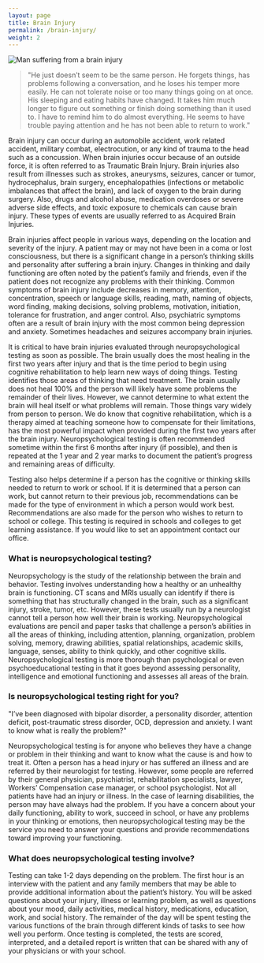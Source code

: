 ```yaml
---
layout: page
title: Brain Injury
permalink: /brain-injury/
weight: 2
---
```


![Man suffering from a brain injury](../images/brain-injury-man.png)

>"He just doesn’t seem to be the same person. He forgets things, has
>problems following a conversation, and he loses his temper more
>easily. He can not tolerate noise or too many things going on at
>once. His sleeping and eating habits have changed. It takes him much
>longer to figure out something or finish doing something than it used
>to. I have to remind him to do almost everything. He seems to have
>trouble paying attention and he has not been able to return to work."

Brain injury can occur during an automobile accident, work related
accident, military combat, electrocution, or any kind of trauma to the
head such as a concussion. When brain injuries occur because of an
outside force, it is often referred to as Traumatic Brain
Injury. Brain injuries also result from illnesses such as strokes,
aneurysms, seizures, cancer or tumor, hydrocephalus, brain surgery,
encephalopathies (infections or metabolic imbalances that affect the
brain), and lack of oxygen to the brain during surgery. Also, drugs
and alcohol abuse, medication overdoses or severe adverse side
effects, and toxic exposure to chemicals can cause brain injury. These
types of events are usually referred to as Acquired Brain Injuries.

Brain injuries affect people in various ways, depending on the
location and severity of the injury. A patient may or may not have
been in a coma or lost consciousness, but there is a significant
change in a person’s thinking skills and personality after suffering a
brain injury. Changes in thinking and daily functioning are often
noted by the patient’s family and friends, even if the patient does
not recognize any problems with their thinking. Common symptoms of
brain injury include decreases in memory, attention, concentration,
speech or language skills, reading, math, naming of objects, word
finding, making decisions, solving problems, motivation, initiation,
tolerance for frustration, and anger control. Also, psychiatric
symptoms often are a result of brain injury with the most common being
depression and anxiety. Sometimes headaches and seizures accompany
brain injuries.

It is critical to have brain injuries evaluated through
neuropsychological testing as soon as possible. The brain usually does
the most healing in the first two years after injury and that is the
time period to begin using cognitive rehabilitation to help learn new
ways of doing things. Testing identifies those areas of thinking that
need treatment. The brain usually does not heal 100% and the person
will likely have some problems the remainder of their lives. However,
we cannot determine to what extent the brain will heal itself or what
problems will remain. Those things vary widely from person to
person. We do know that cognitive rehabilitation, which is a therapy
aimed at teaching someone how to compensate for their limitations, has
the most powerful impact when provided during the first two years
after the brain injury. Neuropsychological testing is often
recommended sometime within the first 6 months after injury (if
possible), and then is repeated at the 1 year and 2 year marks to
document the patient’s progress and remaining areas of difficulty.

Testing also helps determine if a person has the cognitive or thinking
skills needed to return to work or school. If it is determined that a
person can work, but cannot return to their previous job,
recommendations can be made for the type of environment in which a
person would work best. Recommendations are also made for the person
who wishes to return to school or college. This testing is required in
schools and colleges to get learning assistance. If you would like to
set an appointment contact our office.

### What is neuropsychological testing?

Neuropsychology is the study of the relationship between the brain and
behavior. Testing involves understanding how a healthy or an unhealthy
brain is functioning. CT scans and MRIs usually can identify if there
is something that has structurally changed in the brain, such as a
significant injury, stroke, tumor, etc. However, these tests usually
run by a neurologist cannot tell a person how well their brain is
working. Neuropsychological evaluations are pencil and paper tasks
that challenge a person’s abilities in all the areas of thinking,
including attention, planning, organization, problem solving, memory,
drawing abilities, spatial relationships, academic skills, language,
senses, ability to think quickly, and other cognitive
skills. Neuropsychological testing is more thorough than psychological
or even psychoeducational testing in that it goes beyond assessing
personality, intelligence and emotional functioning and assesses all
areas of the brain.

### Is neuropsychological testing right for you?

"I’ve been diagnosed with bipolar disorder, a personality disorder,
attention deficit, post-traumatic stress disorder, OCD, depression and
anxiety. I want to know what is really the problem?"

Neuropsychological testing is for anyone who believes they have a
change or problem in their thinking and want to know what the cause is
and how to treat it. Often a person has a head injury or has suffered
an illness and are referred by their neurologist for testing. However,
some people are referred by their general physician, psychiatrist,
rehabilitation specialists, lawyer, Workers’ Compensation case
manager, or school psychologist. Not all patients have had an injury
or illness. In the case of learning disabilities, the person may have
always had the problem. If you have a concern about your daily
functioning, ability to work, succeed in school, or have any problems
in your thinking or emotions, then neuropsychological testing may be
the service you need to answer your questions and provide
recommendations toward improving your functioning.

### What does neuropsychological testing involve?

Testing can take 1-2 days depending on the problem. The first hour is
an interview with the patient and any family members that may be able
to provide additional information about the patient’s history. You
will be asked questions about your injury, illness or learning
problem, as well as questions about your mood, daily activities,
medical history, medications, education, work, and social history. The
remainder of the day will be spent testing the various functions of
the brain through different kinds of tasks to see how well you
perform. Once testing is completed, the tests are scored, interpreted,
and a detailed report is written that can be shared with any of your
physicians or with your school.
